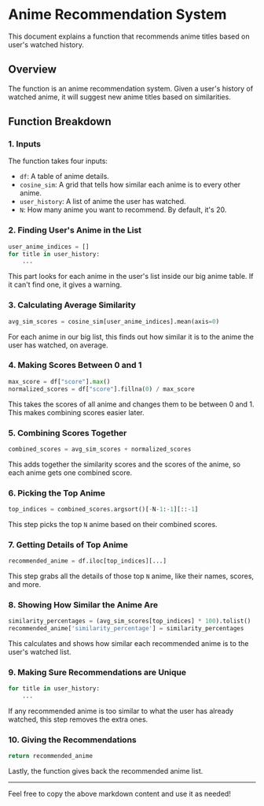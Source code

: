 # Anime Recommendation System

This document explains a function that recommends anime titles based on user's watched history.

## Overview

The function is an anime recommendation system. Given a user's history of watched anime, it will suggest new anime titles based on similarities.

## Function Breakdown

### 1. Inputs

The function takes four inputs:
- `df`: A table of anime details.
- `cosine_sim`: A grid that tells how similar each anime is to every other anime.
- `user_history`: A list of anime the user has watched.
- `N`: How many anime you want to recommend. By default, it's 20.

### 2. Finding User's Anime in the List

```python
user_anime_indices = []
for title in user_history:
    ...
```

This part looks for each anime in the user's list inside our big anime table. If it can't find one, it gives a warning.

### 3. Calculating Average Similarity

```python
avg_sim_scores = cosine_sim[user_anime_indices].mean(axis=0)
```

For each anime in our big list, this finds out how similar it is to the anime the user has watched, on average.

### 4. Making Scores Between 0 and 1

```python
max_score = df["score"].max()
normalized_scores = df["score"].fillna(0) / max_score
```

This takes the scores of all anime and changes them to be between 0 and 1. This makes combining scores easier later.

### 5. Combining Scores Together

```python
combined_scores = avg_sim_scores + normalized_scores
```

This adds together the similarity scores and the scores of the anime, so each anime gets one combined score.

### 6. Picking the Top Anime

```python
top_indices = combined_scores.argsort()[-N-1:-1][::-1]
```

This step picks the top `N` anime based on their combined scores.

### 7. Getting Details of Top Anime

```python
recommended_anime = df.iloc[top_indices][...]
```

This step grabs all the details of those top `N` anime, like their names, scores, and more.

### 8. Showing How Similar the Anime Are

```python
similarity_percentages = (avg_sim_scores[top_indices] * 100).tolist()
recommended_anime['similarity_percentage'] = similarity_percentages
```

This calculates and shows how similar each recommended anime is to the user's watched list.

### 9. Making Sure Recommendations are Unique

```python
for title in user_history:
    ...
```

If any recommended anime is too similar to what the user has already watched, this step removes the extra ones.

### 10. Giving the Recommendations

```python
return recommended_anime
```

Lastly, the function gives back the recommended anime list.

---

Feel free to copy the above markdown content and use it as needed!